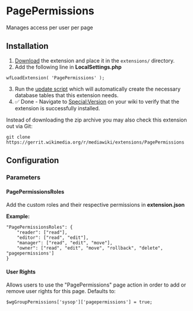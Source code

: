 # PagePermissions  
Manages access per user per page
## Installation  
1) [Download](https://www.mediawiki.org/wiki/Special:ExtensionDistributor/PagePermissions) the extension and place it in the ```extensions/``` directory.  
2) Add the following line in **LocalSettings.php**  
```
wfLoadExtension( 'PagePermissions' );
```  
3) Run the [update script](https://www.mediawiki.org/wiki/Special:MyLanguage/Manual:Update.php) which will automatically create the necessary database tables that this extension needs.  
4) ✅ Done - Navigate to [Special:Version](https://www.mediawiki.org/wiki/Special:Version) on your wiki to verify that the extension is successfully installed.  
  

  
Instead of downloading the zip archive you may also check this extension out via Git:
```
git clone https://gerrit.wikimedia.org/r/mediawiki/extensions/PagePermissions
```
## Configuration  
### Parameters
#### PagePermissionsRoles 
Add the custom roles and their respective permissions in **extension.json**  
  
**Example:**  
```
"PagePermissionsRoles": {
	"reader": ["read"],
	"editor": ["read", "edit"],
	"manager": ["read", "edit", "move"],
	"owner": ["read", "edit", "move", "rollback", "delete", "pagepermissions']
}
```
#### User Rights  
Allows users to use the "PagePermissions" page action in order to add or remove user rights for this page. Defaults to:
```
$wgGroupPermissions['sysop']['pagepermissions'] = true;
```  
